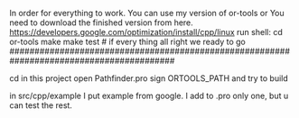 In order for everything to work. 
You can use my version of or-tools
or 
You need to download the finished version from here.
https://developers.google.com/optimization/install/cpp/linux
run shell: 
    cd or-tools
    make
    make test
    # if every thing all right we ready to go
#########################################################################################

cd in this project
open Pathfinder.pro
sign ORTOOLS_PATH
and try to build

in src/cpp/example I put example from google. I add to .pro only one, but u can test the rest.
